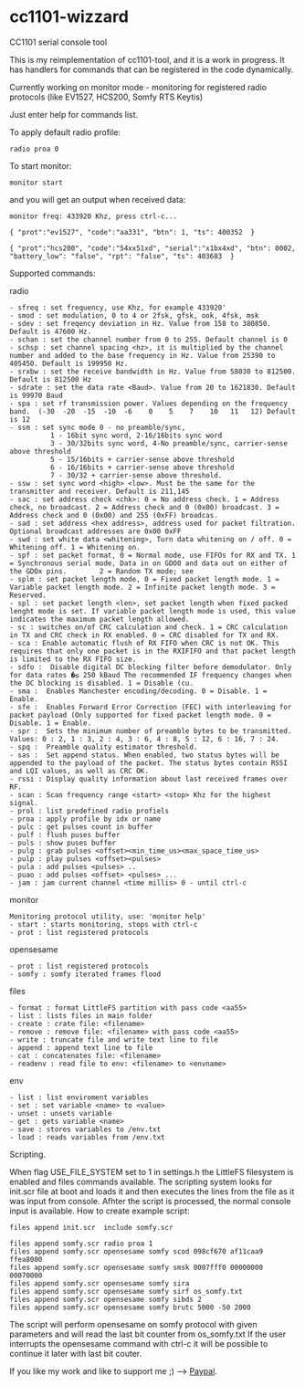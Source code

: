 # cc1101-wizzard
CC1101 serial console tool

This is my reimplementation of cc1101-tool, and it is a work in progress.
It has handlers for commands that can be registered in the code dynamically.

Currently working on monitor mode - monitoring for registered radio protocols (like EV1527, HCS200, Somfy RTS Keytis)

Just enter help for commands list.

To apply default radio profile:
```
radio proa 0
```
To start monitor:
```
monitor start
```

and you will get an output when received data:
```
monitor freq: 433920 Khz, press ctrl-c...

{ "prot":"ev1527", "code":"aa331", "btn": 1, "ts": 400352  }

{ "prot":"hcs200", "code":"54xx51xd", "serial":"x1bx4xd", "btn": 0002, "battery_low": "false", "rpt": "false", "ts": 403683  }
```

Supported commands:

radio
```
- sfreq : set frequency, use Khz, for example 433920'
- smod : set modulation, 0 to 4 or 2fsk, gfsk, ook, 4fsk, msk
- sdev : set freqency deviation in Hz. Value from 158 to 380850. Default is 47600 Hz.
- schan : set the channel number from 0 to 255. Default channel is 0
- schsp : set channel spacing <hz>, it is multiplied by the channel number and added to the base frequency in Hz. Value from 25390 to 405450. Default is 199950 Hz.
- srxbw : set the receive bandwidth in Hz. Value from 58030 to 812500. Default is 812500 Hz
- sdrate : set the data rate <Baud>. Value from 20 to 1621830. Default is 99970 Baud
- spa : set rf transmission power. Values depending on the frequency band.  (-30  -20  -15  -10  -6    0    5    7    10   11   12) Default is 12
- ssm : set sync mode 0 - no preamble/sync,
          1 - 16bit sync word, 2-16/16bits sync word
          3 - 30/32bits sync word, 4-No preamble/sync, carrier-sense above threshold
          5 - 15/16bits + carrier-sense above threshold
          6 - 16/16bits + carrier-sense above threshold
          7 - 30/32 + carrier-sense above threshold.
- ssw : set sync word <high> <low>. Must be the same for the transmitter and receiver. Default is 211,145
- sac : set address check <chk>: 0 = No address check. 1 = Address check, no broadcast. 2 = Address check and 0 (0x00) broadcast. 3 = Address check and 0 (0x00) and 255 (0xFF) broadcas.
- sad : set address <hex address>, address used for packet filtration. Optional broadcast addresses are 0x00 0xFF
- swd : set white data <whitening>, Turn data whitening on / off. 0 = Whitening off. 1 = Whitening on.
- spf : set packet format, 0 = Normal mode, use FIFOs for RX and TX. 1 = Synchronous serial mode, Data in on GDO0 and data out on either of the GDOx pins.        2 = Random TX mode; see
- splm : set packet length mode, 0 = Fixed packet length mode. 1 = Variable packet length mode. 2 = Infinite packet length mode. 3 = Reserved.
- spl : set packet length <len>, set packet length when fixed packed lenght mode is set. If variable packet length mode is used, this value indicates the maximum packet length allowed.
- sc : switches on/of CRC calculation and check. 1 = CRC calculation in TX and CRC check in RX enabled. 0 = CRC disabled for TX and RX.
- sca : Enable automatic flush of RX FIFO when CRC is not OK. This requires that only one packet is in the RXIFIFO and that packet length is limited to the RX FIFO size.
- sdfo :  Disable digital DC blocking filter before demodulator. Only for data rates �≤ 250 kBaud The recommended IF frequency changes when the DC blocking is disabled. 1 = Disable (cu.
- sma :  Enables Manchester encoding/decoding. 0 = Disable. 1 = Enable.
- sfe :  Enables Forward Error Correction (FEC) with interleaving for packet payload (Only supported for fixed packet length mode. 0 = Disable. 1 = Enable.
- spr :  Sets the minimum number of preamble bytes to be transmitted. Values: 0 : 2, 1 : 3, 2 : 4, 3 : 6, 4 : 8, 5 : 12, 6 : 16, 7 : 24.
- spq :  Preamble quality estimator threshold.
- sas :  Set append status. When enabled, two status bytes will be appended to the payload of the packet. The status bytes contain RSSI and LQI values, as well as CRC OK.
- rssi : Display quality information about last received frames over RF.
- scan : Scan frequency range <start> <stop> Khz for the highest signal.
- prol : list predefined radio profiels
- proa : apply profile by idx or name
- pulc : get pulses count in buffer
- pulf : flush puses buffer
- puls : show puses buffer
- pulg : grab pulses <offset><min_time_us><max_space_time_us>
- pulp : play pulses <offset><pulses>
- pula : add pulses <pulses> ..
- puao : add pulses <offset> <pulses> ...
- jam : jam current channel <time millis> 0 - until ctrl-c
```

monitor
```
Monitoring protocol utility, use: 'monitor help'
- start : starts monitoring, stops with ctrl-c
- prot : list registered protocols
```
opensesame
```
- prot : list registered protocols
- somfy : somfy iterated frames flood
```

files
```
- format : format LittleFS partition with pass code <aa55>
- list : lists files in main folder
- create : crate file: <filename>
- remove : remove file: <filename> with pass code <aa55>
- write : truncate file and write text line to file 
- append : append text line to file 
- cat : concatenates file: <filename>
- readenv : read file to env: <filename> to <envname>
```
env
```
- list : list enviroment variables
- set : set variable <name> to <value>
- unset : unsets variable
- get : gets variable <name>
- save : stores variables to /env.txt
- load : reads variables from /env.txt

```

Scripting.

When flag USE_FILE_SYSTEM set to 1 in settings.h the LittleFS filesystem is enabled and files commands available.
The scripting system looks for init.scr file at boot and loads it and then executes the lines from the file as it was input from console.
Afhter the script is processed, the normal console input is available.
How to create example script:
```
files append init.scr  include somfy.scr

files append somfy.scr radio proa 1
files append somfy.scr opensesame somfy scod 098cf670 af11caa9 ffea8000
files append somfy.scr opensesame somfy smsk 0007fff0 00000000 00070000
files append somfy.scr opensesame somfy sira
files append somfy.scr opensesame somfy sirf os_somfy.txt
files append somfy.scr opensesame somfy sibds 2
files append somfy.scr opensesame somfy brutc 5000 -50 2000
```

The script will perform opensesame on somfy protocol with given parameters and will read the last bit counter from os_somfy.txt 
If the user interrupts the opensesame command with ctrl-c it will be possible to continue it later with last bit couter.


If you like my work and like to support me ;) --> [Paypal](https://www.paypal.com/donate/?business=CE4764JYLBHK6&no_recurring=0&currency_code=USD).
